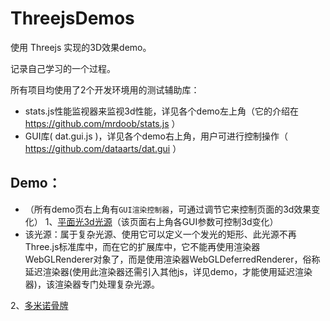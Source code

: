 ﻿# ThreejsDemos

使用 Threejs 实现的3D效果demo。

记录自己学习的一个过程。

所有项目均使用了2个开发环境用的测试辅助库：
*  stats.js性能监视器来监视3d性能，详见各个demo左上角（它的介绍在 <https://github.com/mrdoob/stats.js> ）
*  GUI库( dat.gui.js )，详见各个demo右上角，用户可进行控制操作（ <https://github.com/dataarts/dat.gui> ）

## Demo：
* （所有demo页右上角有`GUI渲染控制器`，可通过调节它来控制页面的3d效果变化）
1、[平面光3d光源](http://zouyang1230.com/project/threejs/areaLight.html)（该页面右上角各GUI参数可控制3d变化）
* 该光源：属于复杂光源、使用它可以定义一个发光的矩形、此光源不再Three.js标准库中，而在它的扩展库中，它不能再使用渲染器WebGLRenderer对象了，而是使用渲染器WebGLDeferredRenderer，俗称延迟渲染器(使用此渲染器还需引入其他js，详见demo，才能使用延迟渲染器)，该渲染器专门处理复杂光源。

2、[多米诺骨牌](http://zouyang1230.com/project/threejs/card.html)









